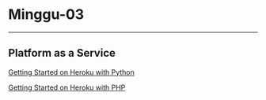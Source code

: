 # Minggu-03
---
## Platform as a Service

[Getting Started on Heroku with Python](heroku-python.md)

[Getting Started on Heroku with PHP](heroku-php.md)